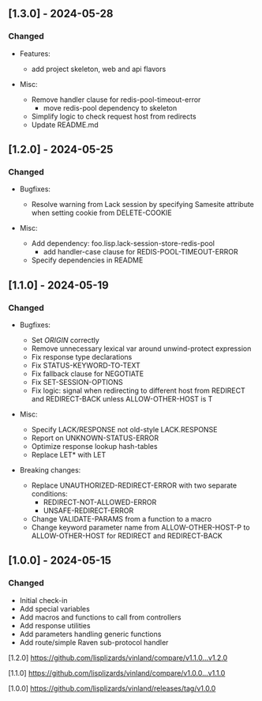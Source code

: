 ## [1.3.0] - 2024-05-28
### Changed
* Features:
  * add project skeleton, web and api flavors

* Misc:
  * Remove handler clause for redis-pool-timeout-error
    - move redis-pool dependency to skeleton
  * Simplify logic to check request host from redirects
  * Update README.md

## [1.2.0] - 2024-05-25
### Changed
* Bugfixes:
  * Resolve warning from Lack session by specifying Samesite
    attribute when setting cookie from DELETE-COOKIE

* Misc:
  * Add dependency: foo.lisp.lack-session-store-redis-pool
    - add handler-case clause for REDIS-POOL-TIMEOUT-ERROR
  * Specify dependencies in README

## [1.1.0] - 2024-05-19
### Changed
* Bugfixes:
  * Set *ORIGIN* correctly
  * Remove unnecessary lexical var around unwind-protect expression
  * Fix response type declarations
  * Fix STATUS-KEYWORD-TO-TEXT
  * Fix fallback clause for NEGOTIATE
  * Fix SET-SESSION-OPTIONS
  * Fix logic: signal when redirecting to different host from
    REDIRECT and REDIRECT-BACK unless ALLOW-OTHER-HOST is T

* Misc:
  * Specify LACK/RESPONSE not old-style LACK.RESPONSE
  * Report on UNKNOWN-STATUS-ERROR
  * Optimize response lookup hash-tables
  * Replace LET* with LET

* Breaking changes:
  * Replace UNAUTHORIZED-REDIRECT-ERROR with two separate conditions:
    - REDIRECT-NOT-ALLOWED-ERROR
    - UNSAFE-REDIRECT-ERROR
  * Change VALIDATE-PARAMS from a function to a macro
  * Change keyword parameter name from ALLOW-OTHER-HOST-P to
    ALLOW-OTHER-HOST for REDIRECT and REDIRECT-BACK

## [1.0.0] - 2024-05-15
### Changed
- Initial check-in
- Add special variables
- Add macros and functions to call from controllers
- Add response utilities
- Add parameters handling generic functions
- Add route/simple Raven sub-protocol handler

[1.2.0] https://github.com/lisplizards/vinland/compare/v1.1.0...v1.2.0

[1.1.0] https://github.com/lisplizards/vinland/compare/v1.0.0...v1.1.0

[1.0.0] https://github.com/lisplizards/vinland/releases/tag/v1.0.0
